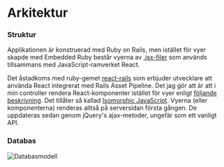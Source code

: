 # Arkitektur 

### Struktur
Applikationen är konstruerad med Ruby on Rails, men istället för vyer skapde med Embedded Ruby består vyerna av [.jsx-filer](https://facebook.github.io/react/docs/jsx-in-depth.html) som används tillsammans med JavaScript-ramverket React. 

Det åstadkoms med ruby-gemet [react-rails](https://github.com/reactjs/react-rails) som erbjuder utvecklare att använda React integrerat med Rails Asset Pipeline. Det jag gör att är att i min controller rendera React-komponenter istället för vyer enligt [följande beskrivning](https://github.com/reactjs/react-rails#rendering-components-instead-of-views). Det tillåter så kallad [Isomorphic JavaScript](https://medium.com/technically-speaking/isomorphic-reactjs-app-with-ruby-on-rails-part-1-server-side-rendering-8438bbb1ea1c#.k0xpa82lf). Vyerna (eller komponenterna) renderas alltså på serversidan första gången. De uppdateras sedan genom jQuery's ajax-metoder, ungefär som ett vanligt API. 

### Databas 
![Databasmodell](https://github.com/me222wm/1dv42e-me222wm-docs/blob/master/img/Lawfirm%20database%20(1).png)

